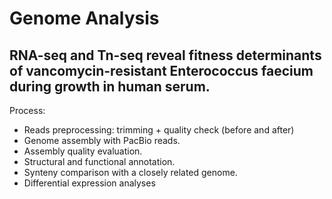 # Genome Analysis
## RNA-seq and Tn-seq reveal fitness determinants of vancomycin-resistant Enterococcus faecium during growth in human serum.


Process:
* Reads preprocessing: trimming + quality check (before and after)
* Genome assembly with PacBio reads.
* Assembly quality evaluation.
* Structural and functional annotation.
* Synteny comparison with a closely related genome.
* Differential expression analyses
